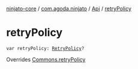 [ninjato-core](../../index.md) / [com.agoda.ninjato](../index.md) / [Api](index.md) / [retryPolicy](./retry-policy.md)

# retryPolicy

`var retryPolicy: `[`RetryPolicy`](../../com.agoda.ninjato.policy/-retry-policy/index.md)`?`

Overrides [Commons.retryPolicy](../../com.agoda.ninjato.dsl/-commons/retry-policy.md)

